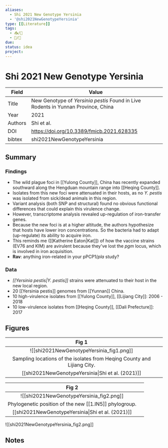 ```yaml
---
aliases:
  - Shi 2021 New Genotype Yersinia
  - '@shi2021NewGenotypeYersinia'
type: [[Literature]]
tags: 
  - 📥/📰
  - 📝/🌱  
due:
status: idea
project:
---
```


# Shi 2021 New Genotype Yersinia

| Field   | Value                                                                             |
| ------- | --------------------------------------------------------------------------------- |
| Title   | New Genotype of _Yersinia pestis_ Found in Live Rodents in Yunnan Province, China |
| Year    | 2021                                                                              |
| Authors | Shi et al.                                                                        | 
| DOI     | <https://doi.org/10.3389/fmicb.2021.628335>                                                                |
| bibtex  | shi2021NewGenotypeYersinia                                                        |


## Summary

### Findings

- The wild plague foci in [[Yulong County]], China has recently expanded southward along the Hengduan mountain range into [[Heqing County]].
- Isolates from this new foci were attenuated in their hosts, as no _Y. pestis_ was isolated from sick/dead animals in this region.
- Variant analysis (both SNP and structural) found no obvious functional differences that could explain this virulence change.
- However, transcriptome analysis revealed up-regulation of iron-transfer genes.
- Because the new foci is at a higher altitude, the authors hypothesize that hosts have lower iron concentrations. So the bacteria had to adapt (up-regulate) its ability to acquire iron.
- This reminds me ([[Katherine Eaton|Kat]]) of how the vaccine strains (EV76 and KIM) are avirulent because they've lost the _pgm_ locus, which is involved in iron acquisition.
- **Rav**: anything iron-related in your pPCP1/_pla_ study?

### Data

- _[[Yersinia pestis|Y. pestis]]_ strains were attenuated to their host in the new local region.
- 20 [[Yersinia pestis]] genomes from [[Yunnan]] China.
- 10 high-virulence isolates from [[Yulong County]], [[Lijiang City]]: 2006 - 2018
- 10 low-virulence isolates from [[Heqing County]], [[Dali Prefecture]]: 2017

## Figures

|                                          Fig 1                                          |     |
|:---------------------------------------------------------------------------------------:| --- |
|                        ![[shi2021NewGenotypeYersinia_fig1.png]]                         |     |
| Sampling locations of the isolates from Heqing County and Lijiang City. |     |
|                    [[shi2021NewGenotypeYersinia\|Shi et al. (2021)]]                    |     |

|                       Fig 2                        |     |
|:--------------------------------------------------:| --- |
|      ![[shi2021NewGenotypeYersinia_fig2.png]]      |     |
| Phylogenetic position of the new [[1.IN5]] phylogroup. |     |
| [[shi2021NewGenotypeYersinia\|Shi et al. (2021)]]  |     |


![[shi2021NewGenotypeYersinia_fig2.png]]

## Notes
